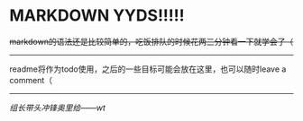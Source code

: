 # MARKDOWN YYDS!!!!!

~~markdown的语法还是比较简单的，吃饭排队的时候花两三分钟看一下就学会了（~~

---

readme将作为todo使用，之后的一些目标可能会放在这里，也可以随时leave a comment（

---

*组长带头冲锋奥里给——wt*